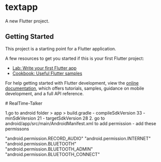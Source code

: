 # textapp

A new Flutter project.

## Getting Started

This project is a starting point for a Flutter application.

A few resources to get you started if this is your first Flutter project:

- [Lab: Write your first Flutter app](https://docs.flutter.dev/get-started/codelab)
- [Cookbook: Useful Flutter samples](https://docs.flutter.dev/cookbook)

For help getting started with Flutter development, view the
[online documentation](https://docs.flutter.dev/), which offers tutorials,
samples, guidance on mobile development, and a full API reference.

#   R e a l T i m e - T a l k e r 
 
 

1.go to android folder > app > build.gradle 
    - compileSdkVersion 33
    - minSdkVersion 21
    - targetSdkVersion 28
2. go to android/app/src/main/AndroidManifest.xml to add permission
    - add these permissons
    <p>"android.permission.RECORD_AUDIO"
    "android.permission.INTERNET"
    "android.permission.BLUETOOTH"
   "android.permission.BLUETOOTH_ADMIN"
 "android.permission.BLUETOOTH_CONNECT"
   

